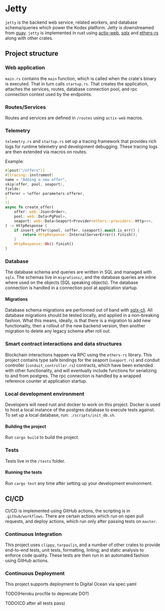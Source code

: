 # Jetty

`jetty` is the backend web service, related workers, and database schema/queries
which power the Kodex platform. Jetty is downstreamed from 
[quay](https://github.com/Alcibiades-Capital/quay). `jetty` is implemented in
rust using [actix-web](https://actix.rs/docs/), 
[sqlx](https://github.com/launchbadge/sqlx) and 
[ethers-rs](https://github.com/gakonst/ethers-rs) along with other crates.

## Project structure

### Web application

`main.rs` contains the `main` function, which is called when the crate's 
binary is executed. That in turn calls `startup.rs`. That creates the 
application, attaches the services, routes, database connection pool, and 
rpc connection context used by the endpoints.

### Routes/Services

Routes and services are defined in `/routes` using `actix-web` macros.

### Telemetry

`telemetry.rs` and `startup.rs` set up a tracing framework that provides rich 
logs for runtime telemetry and development debugging. These tracing logs are 
then extended via macros on routes.

Example:

```rust
#[post("/offers")]
#[tracing::instrument(
name = "Adding a new offer",
skip(offer, pool, seaport),
fields(
offerer = %offer.parameters.offerer,
)
)]
async fn create_offer(
    offer: web::Json<Order>,
    pool: web::Data<PgPool>,
    seaport: web::Data<Seaport<Provider<ethers::providers::Http>>>,
) -> HttpResponse {
    if insert_offer(&pool, &offer, &seaport).await.is_err() {
        return HttpResponse::InternalServerError().finish();
    }
    HttpResponse::Ok().finish()
}
```

### Database

The database schema and queries are written in SQL and managed with `sqlx`. The 
schemas live in `migrations/`, and the database queries are inline where used 
on the objects (SQL speaking objects). The database connection is handled in a
connection pool at application startup.

#### Migrations

Database schema migrations are performed out of band with
[sqlx-cli](https://crates.io/crates/sqlx-cli). All database migrations should be
tested locally, and applied in a non-breaking fashion. What this means, ideally,
is that there is a migration to add new functionality, then a rollout of the new
backend version, then another migration to delete any legacy schema after roll
out.

### Smart contract interactions and data structures

Blockchain interactions happen via RPC using the `ethers-rs` library. This project 
contains type safe bindings for the seaport (`seaport.rs`) and conduit controller 
(`conduit_controller.rs`) contracts, which have been extended with other 
functionality, and will eventually include functions for serializing to and 
from postgres. The rpc connection is handled by a wrapped reference counter 
at application startup.

### Local development environment

Developers will need rust and docker to work on this project. Docker is used 
to host a local instance  of the postgres database to execute tests against.
To set up a local database, run: `./scripts/init_db.sh`.

#### Building the project

Run `cargo build` to build the project.

### Tests

Tests live in the `/tests` folder.

#### Running the tests

Run `cargo test` any time after setting up your development environment.

## CI/CD

CI/CD is implemented using GitHub actions, the scripting is in 
`.github/workflows`. There are certain actions which run on open 
pull requests, and deploy actions, which run only after passing 
tests on `master`.

### Continuous Integration

This project uses `clippy`, `tarpaulin`, and a number of other crates 
to provide end-to-end tests, unit tests, formatting, linting, and static 
analysis to enforce code quality. These tests are then run in an automated 
fashion using GitHub actions.

### Continuous Deployment

This project supports deployment to Digital Ocean via spec.yaml

TODO(Heroku procfile to deprecate DO?)

TODO(CD after all tests pass)